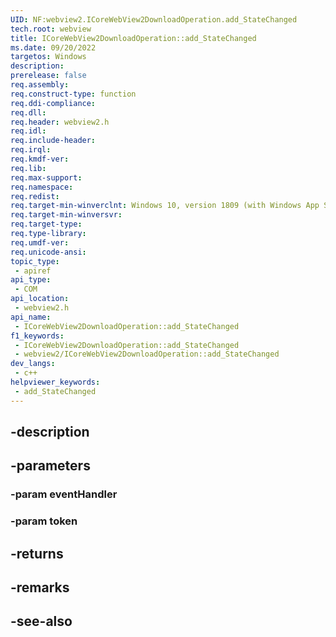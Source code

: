 ```yaml
---
UID: NF:webview2.ICoreWebView2DownloadOperation.add_StateChanged
tech.root: webview
title: ICoreWebView2DownloadOperation::add_StateChanged
ms.date: 09/20/2022
targetos: Windows
description: 
prerelease: false
req.assembly: 
req.construct-type: function
req.ddi-compliance: 
req.dll: 
req.header: webview2.h
req.idl: 
req.include-header: 
req.irql: 
req.kmdf-ver: 
req.lib: 
req.max-support: 
req.namespace: 
req.redist: 
req.target-min-winverclnt: Windows 10, version 1809 (with Windows App SDK 1.1 or later)
req.target-min-winversvr: 
req.target-type: 
req.type-library: 
req.umdf-ver: 
req.unicode-ansi: 
topic_type:
 - apiref
api_type:
 - COM
api_location:
 - webview2.h
api_name:
 - ICoreWebView2DownloadOperation::add_StateChanged
f1_keywords:
 - ICoreWebView2DownloadOperation::add_StateChanged
 - webview2/ICoreWebView2DownloadOperation::add_StateChanged
dev_langs:
 - c++
helpviewer_keywords:
 - add_StateChanged
---
```


## -description

## -parameters

### -param eventHandler

### -param token

## -returns

## -remarks

## -see-also

